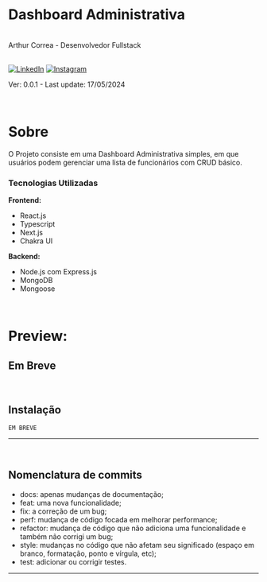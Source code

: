 <div markdown="1">

# Dashboard Administrativa

<br>
Arthur Correa - Desenvolvedor Fullstack
<br><br>

[![LinkedIn](https://img.shields.io/badge/LinkedIn-000?style=for-the-badge&logo=linkedin&logoColor=0E76A8)](https://www.linkedin.com/in/arthurcorream/)
[![Instagram](https://img.shields.io/badge/Instagram-000?style=for-the-badge&logo=instagram)](https://www.instagram.com/arthurcoorrea/)

Ver: 0.0.1 - Last update: 17/05/2024

<br>

</div>

<div markdown="1">

# Sobre

O Projeto consiste em uma Dashboard Administrativa simples, em que usuários podem gerenciar uma lista de funcionários com CRUD básico.

### Tecnologias Utilizadas

<strong>Frontend:</strong>
   - React.js
   - Typescript
   - Next.js
   - Chakra UI

<strong>Backend:</strong>
   - Node.js com Express.js
   - MongoDB
   - Mongoose

<br>

# Preview:

## Em Breve
<!-- <img alt="Banner" src="./readme-img.png" /> -->



<br>

Instalação
---------
~~~
EM BREVE
~~~
---------

<br>


Nomenclatura de commits
---------
- docs: apenas mudanças de documentação;
- feat: uma nova funcionalidade;
- fix: a correção de um bug;
- perf: mudança de código focada em melhorar performance;
- refactor: mudança de código que não adiciona uma funcionalidade e também não corrigi um bug;
- style: mudanças no código que não afetam seu significado (espaço em branco, formatação, ponto e vírgula, etc);
- test: adicionar ou corrigir testes.
---------


